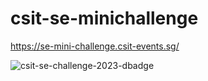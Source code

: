 ﻿# csit-se-minichallenge
https://se-mini-challenge.csit-events.sg/

![csit-se-challenge-2023-dbadge](https://github.com/just3shot/csit-se-minichallenge/assets/70013985/bfa9fc94-78a1-4294-a6cd-29144e53d442)
